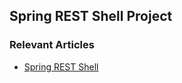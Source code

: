 ## Spring REST Shell Project

### Relevant Articles

- [Spring REST Shell](http://www.baeldung.com/spring-rest-shell)